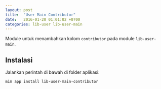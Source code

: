```yaml
---
layout: post
title:  "User Main Contributor"
date:   2016-01-20 01:01:02 +0700
categories: lib-user lib-user-main
---
```


Module untuk menambahkan kolom `contributor` pada module `lib-user-main`.

## Instalasi
Jalankan perintah di bawah di folder aplikasi:

```
mim app install lib-user-main-contributor
```